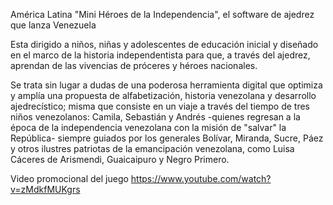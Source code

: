 América Latina
"Mini Héroes de la Independencia", el software de ajedrez que lanza Venezuela

Esta dirigido a niños, niñas y adolescentes de educación inicial y diseñado en el marco de la historia
independentista para que, a través del ajedrez, aprendan de las vivencias de próceres y héroes nacionales.

Se trata sin lugar a dudas de una poderosa herramienta digital que optimiza y amplía una propuesta de
alfabetización, historia venezolana y desarrollo ajedrecístico; misma que consiste en un viaje a través
del tiempo de tres niños venezolanos: Camila, Sebastián y Andrés -quienes regresan a la época de la
independencia venezolana con la misión de "salvar" la República- siempre guiados por los generales Bolívar,
Miranda, Sucre, Páez y otros ilustres patriotas de la emancipación venezolana, como Luisa Cáceres de Arismendi,
Guaicaipuro y Negro Primero.

Video promocional del juego https://www.youtube.com/watch?v=zMdkfMUKgrs
